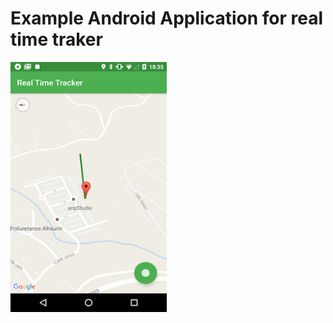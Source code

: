 # Example Android Application for real time traker 

<img src="https://github.com/antocara/realTimeTracker/blob/master/Screenshot.png" alt="screenshot" width="250" height="400">
